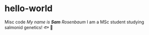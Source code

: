 # hello-world
Misc code
*My name is **Sam** Rosenbaum*
I am a MSc student studying salmonid genetics! 🐟 🧬
